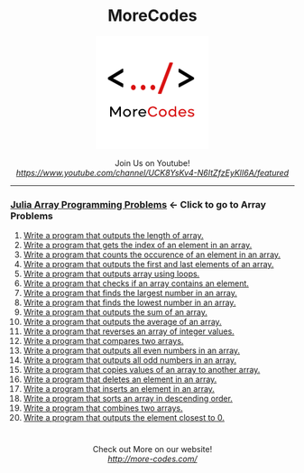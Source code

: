 <h1 align="center">MoreCodes</h1>
<p align="center"> 
  <img src="/morecodescir.png"/>
</p>

<p align="center">
Join Us on Youtube! <br/>
<i><u>https://www.youtube.com/channel/UCK8YsKv4-N6ItZfzEyKlI6A/featured</u></i>
</p>

- - - -
### [Julia Array Programming Problems](../Arrays/) <- Click to go to Array Problems

1. <a href="https://github.com/ArjunAranetaCodes/MoreCodes-Julia/blob/master/Arrays/problem1.jl" target="_blank">Write a program that outputs the length of array.</a>
2. <a href="https://github.com/ArjunAranetaCodes/MoreCodes-Julia/blob/master/Arrays/problem2.jl" target="_blank">Write a program that gets the index of an element in an array.</a>
3. <a href="https://github.com/ArjunAranetaCodes/MoreCodes-Julia/blob/master/Arrays/problem3.jl" target="_blank">Write a program that counts the occurence of an element in an array.</a>
4. <a href="https://github.com/ArjunAranetaCodes/MoreCodes-Julia/blob/master/Arrays/problem4.jl" target="_blank">Write a program that outputs the first and last elements of an array.</a>
5. <a href="https://github.com/ArjunAranetaCodes/MoreCodes-Julia/blob/master/Arrays/problem5.jl" target="_blank">Write a program that outputs array using loops.</a>
6. <a href="https://github.com/ArjunAranetaCodes/MoreCodes-Julia/blob/master/Arrays/problem6.jl" target="_blank">Write a program that checks if an array contains an element.</a>
7. <a href="https://github.com/ArjunAranetaCodes/MoreCodes-Julia/blob/master/Arrays/problem7.jl" target="_blank">Write a program that finds the largest number in an array.</a>
8. <a href="https://github.com/ArjunAranetaCodes/MoreCodes-Julia/blob/master/Arrays/problem8.jl" target="_blank">Write a program that finds the lowest number in an array.</a>
9. <a href="https://github.com/ArjunAranetaCodes/MoreCodes-Julia/blob/master/Arrays/problem9.jl" target="_blank">Write a program that outputs the sum of an array.</a>
10. <a href="https://github.com/ArjunAranetaCodes/MoreCodes-Julia/blob/master/Arrays/problem10.jl" target="_blank">Write a program that outputs the average of an array.</a>
11. <a href="https://github.com/ArjunAranetaCodes/MoreCodes-Julia/blob/master/Arrays/problem11.jl" target="_blank">Write a program that reverses an array of integer values.</a>
12. <a href="https://github.com/ArjunAranetaCodes/MoreCodes-Julia/blob/master/Arrays/problem12.jl" target="_blank">Write a program that compares two arrays.</a>
13. <a href="https://github.com/ArjunAranetaCodes/MoreCodes-Julia/blob/master/Arrays/problem13.jl" target="_blank">Write a program that outputs all even numbers in an array.</a>
14. <a href="https://github.com/ArjunAranetaCodes/MoreCodes-Julia/blob/master/Arrays/problem14.jl" target="_blank">Write a program that outputs all odd numbers in an array.</a>
15. <a href="https://github.com/ArjunAranetaCodes/MoreCodes-Julia/blob/master/Arrays/problem15.jl" target="_blank">Write a program that copies values of an array to another array.</a>
16. <a href="https://github.com/ArjunAranetaCodes/MoreCodes-Julia/blob/master/Arrays/problem16.jl" target="_blank">Write a program that deletes an element in an array.</a>
17. <a href="https://github.com/ArjunAranetaCodes/MoreCodes-Julia/blob/master/Arrays/problem17.jl" target="_blank">Write a program that inserts an element in an array.</a>
18. <a href="https://github.com/ArjunAranetaCodes/MoreCodes-Julia/blob/master/Arrays/problem18.jl" target="_blank">Write a program that sorts an array in descending order.</a>
19. <a href="https://github.com/ArjunAranetaCodes/MoreCodes-Julia/blob/master/Arrays/problem19.jl" target="_blank">Write a program that combines two arrays.</a>
20. <a href="https://github.com/ArjunAranetaCodes/MoreCodes-Julia/blob/master/Arrays/problem20.jl" target="_blank">Write a program that outputs the element closest to 0.</a>

#

<p align="center">
Check out More on our website! <br/>
<i><u>http://more-codes.com/</u></i>
</p>
